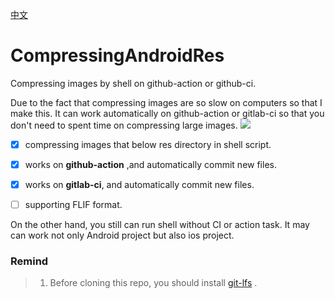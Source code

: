 [中文](https://github.com/BruceWind/CompressImagesInAndroid/blob/master/README_zh.md)

# CompressingAndroidRes
Compressing images by shell on github-action or github-ci. 

Due to the fact that compressing images are so slow on computers so that I make this.
It can work automatically on github-action or gitlab-ci so that you don't need to spent time on compressing large images.
![](https://media.githubusercontent.com/media/BruceWind/CompressImagesInAndroid/master/screenshot_action_trigger.png)

- [x] compressing images that below res directory in shell script.
- [x] works on **github-action** ,and automatically commit new files.
- [x] works on **gitlab-ci**, and automatically commit new files.
- [ ] supporting FLIF format.


On the other hand, you still can run shell without CI or action task.
It may can work not only Android project but also ios project.

### Remind 
> 1. Before cloning this repo, you should install [git-lfs](https://git-lfs.github.com/) .

